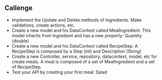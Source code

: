 ## Callenge
- Implement the Update and Delete methods of Ingredients. Make validations, create actions, etc.
- Create a new model and his DataContext called MealIngredient. This model inherits from Ingredient and has a new property: Quantity (double)
- Create a new model and his DataContext called RecipeStep. A RecipeStep is composed by a Step (int) and Description (String)
- Create a new Controller, service, repository, datacontext, model, etc for create meals. A meal is composed of a set of MealIngredient and a set of RecipeStep.
- Test your API by creating your first meal: Salad
